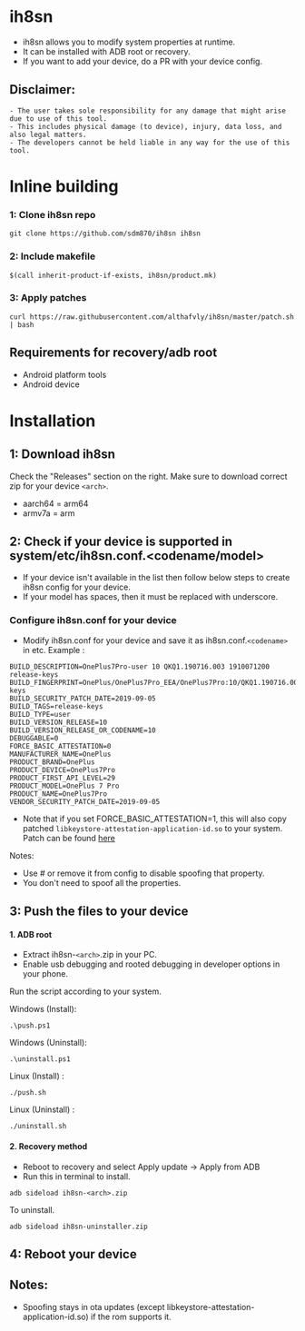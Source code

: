 # ih8sn

- ih8sn allows you to modify system properties at runtime.
- It can be installed with ADB root or recovery.
- If you want to add your device, do a PR with your device config.

## Disclaimer:

```
- The user takes sole responsibility for any damage that might arise due to use of this tool.
- This includes physical damage (to device), injury, data loss, and also legal matters.
- The developers cannot be held liable in any way for the use of this tool.
```

# Inline building

### 1: Clone ih8sn repo
```
git clone https://github.com/sdm870/ih8sn ih8sn
```

### 2: Include makefile
```
$(call inherit-product-if-exists, ih8sn/product.mk)
```

### 3: Apply patches
```
curl https://raw.githubusercontent.com/althafvly/ih8sn/master/patch.sh | bash
```

## Requirements for recovery/adb root

- Android platform tools
- Android device

# Installation

## 1: Download ih8sn

Check the "Releases" section on the right. Make sure to download correct zip for your device `<arch>`.

- aarch64 = arm64
- armv7a = arm

## 2: Check if your device is supported in system/etc/ih8sn.conf.<codename/model>
- If your device isn't available in the list then follow below steps to create ih8sn config for your device.
- If your model has spaces, then it must be replaced with underscore.

### Configure ih8sn.conf for your device
- Modify ih8sn.conf for your device and save it as ih8sn.conf.`<codename>` in etc.
Example :

```
BUILD_DESCRIPTION=OnePlus7Pro-user 10 QKQ1.190716.003 1910071200 release-keys
BUILD_FINGERPRINT=OnePlus/OnePlus7Pro_EEA/OnePlus7Pro:10/QKQ1.190716.003/1910071200:user/release-keys
BUILD_SECURITY_PATCH_DATE=2019-09-05
BUILD_TAGS=release-keys
BUILD_TYPE=user
BUILD_VERSION_RELEASE=10
BUILD_VERSION_RELEASE_OR_CODENAME=10
DEBUGGABLE=0
FORCE_BASIC_ATTESTATION=0
MANUFACTURER_NAME=OnePlus
PRODUCT_BRAND=OnePlus
PRODUCT_DEVICE=OnePlus7Pro
PRODUCT_FIRST_API_LEVEL=29
PRODUCT_MODEL=OnePlus 7 Pro
PRODUCT_NAME=OnePlus7Pro
VENDOR_SECURITY_PATCH_DATE=2019-09-05
```

- Note that if you set FORCE_BASIC_ATTESTATION=1, this will also copy patched `libkeystore-attestation-application-id.so` to your system. Patch can be found [here](patches)

Notes:
- Use # or remove it from config to disable spoofing that property.
- You don't need to spoof all the properties.

## 3: Push the files to your device

#### 1. ADB root

- Extract ih8sn-`<arch>`.zip in your PC.
- Enable usb debugging and rooted debugging in developer options in your phone. 

Run the script according to your system.

Windows (Install):
```
.\push.ps1
```
Windows (Uninstall):
```
.\uninstall.ps1
```
Linux (Install) :
```
./push.sh
```
Linux (Uninstall) :
```
./uninstall.sh
```

#### 2. Recovery method

- Reboot to recovery and select Apply update -> Apply from ADB
- Run this in terminal to install.
```
adb sideload ih8sn-<arch>.zip
```

To uninstall.
```
adb sideload ih8sn-uninstaller.zip
```

## 4: Reboot your device 

## Notes: 
- Spoofing stays in ota updates (except libkeystore-attestation-application-id.so) if the rom supports it.
